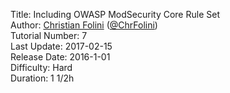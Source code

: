 Title: Including OWASP ModSecurity Core Rule Set  
Author: <a href="mailto:christian.folini@netnea.com">Christian Folini</a> (<a href="https://twitter.com/ChrFolini">@ChrFolini</a>)  
Tutorial Number: 7  
Last Update: 2017-02-15  
Release Date: 2016-1-01  
Difficulty: Hard  
Duration: 1 1/2h  
